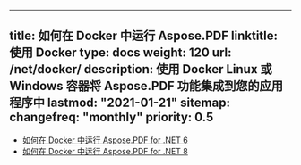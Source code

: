  ---
title: 如何在 Docker 中运行 Aspose.PDF
linktitle: 使用 Docker
type: docs
weight: 120
url: /net/docker/
description: 使用 Docker Linux 或 Windows 容器将 Aspose.PDF 功能集成到您的应用程序中
lastmod: "2021-01-21"
sitemap:
    changefreq: "monthly"
    priority: 0.5
---

* [如何在 Docker 中运行 Aspose.PDF for .NET 6](dotnet6)
* [如何在 Docker 中运行 Aspose.PDF for .NET 8](dotnet8)
